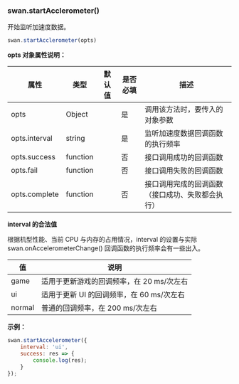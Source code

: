 ### swan.startAcclerometer()

开始监听加速度数据。

```js
swan.startAcclerometer(opts)
```

**opts 对象属性说明：**

|属性|类型|默认值|是否必填|描述|
|-|-|-|-|-|
|opts|Object| |是|调用该方法时，要传入的对象参数|
|opts.interval|string| |是|监听加速度数据回调函数的执行频率|
|opts.success|function| |否|接口调用成功的回调函数|
|opts.fail|function| |否|接口调用失败的回调函数|
|opts.complete|function| |否|接口调用完成的回调函数（接口成功、失败都会执行）|

**interval 的合法值**

根据机型性能、当前 CPU 与内存的占用情况，interval 的设置与实际 swan.onAccelerometerChange() 回调函数的执行频率会有一些出入。

|值|说明|
|-|-|
|game|适用于更新游戏的回调频率，在 20 ms/次左右|
|ui|适用于更新 UI 的回调频率，在 60 ms/次左右|
|normal|普通的回调频率，在 200 ms/次左右|


**示例：**

```js
swan.startAccelerometer({
    interval: 'ui',
    success: res => {
        console.log(res);
    }
});
```